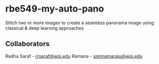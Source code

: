 # rbe549-my-auto-pano
Stitch two or more images to create a seamless panorama image using classical &amp; deep learning approaches

## Collaborators 
Radha Saraf - rrsaraf@wpi.edu
Ramana - spinnamaraju@wpi.edu